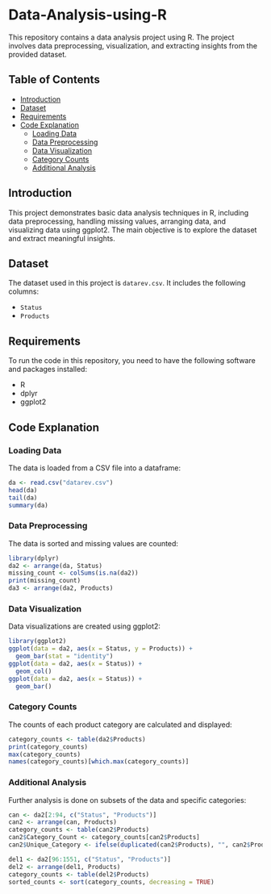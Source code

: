 # Data-Analysis-using-R


This repository contains a data analysis project using R. The project involves data preprocessing, visualization, and extracting insights from the provided dataset.

## Table of Contents

- [Introduction](#introduction)
- [Dataset](#dataset)
- [Requirements](#requirements)
- [Code Explanation](#code-explanation)
  - [Loading Data](#loading-data)
  - [Data Preprocessing](#data-preprocessing)
  - [Data Visualization](#data-visualization)
  - [Category Counts](#category-counts)
  - [Additional Analysis](#additional-analysis)

## Introduction

This project demonstrates basic data analysis techniques in R, including data preprocessing, handling missing values, arranging data, and visualizing data using ggplot2. The main objective is to explore the dataset and extract meaningful insights.

## Dataset

The dataset used in this project is `datarev.csv`. It includes the following columns:
- `Status`
- `Products`

## Requirements

To run the code in this repository, you need to have the following software and packages installed:
- R
- dplyr
- ggplot2

## Code Explanation

### Loading Data

The data is loaded from a CSV file into a dataframe:

```r
da <- read.csv("datarev.csv")
head(da)
tail(da)
summary(da)
```

### Data Preprocessing

The data is sorted and missing values are counted:

```r
library(dplyr)
da2 <- arrange(da, Status)
missing_count <- colSums(is.na(da2))
print(missing_count)
da3 <- arrange(da2, Products)
```

### Data Visualization

Data visualizations are created using ggplot2:

```r
library(ggplot2)
ggplot(data = da2, aes(x = Status, y = Products)) +
  geom_bar(stat = "identity")
ggplot(data = da2, aes(x = Status)) +
  geom_col()
ggplot(data = da2, aes(x = Status)) +
  geom_bar()
```

### Category Counts

The counts of each product category are calculated and displayed:

```r
category_counts <- table(da2$Products)
print(category_counts)
max(category_counts)
names(category_counts)[which.max(category_counts)]
```

### Additional Analysis

Further analysis is done on subsets of the data and specific categories:

```r
can <- da2[2:94, c("Status", "Products")]
can2 <- arrange(can, Products)
category_counts <- table(can2$Products)
can2$Category_Count <- category_counts[can2$Products]
can2$Unique_Category <- ifelse(duplicated(can2$Products), "", can2$Products)

del1 <- da2[96:1551, c("Status", "Products")]
del2 <- arrange(del1, Products)
category_counts <- table(del2$Products)
sorted_counts <- sort(category_counts, decreasing = TRUE)
```

